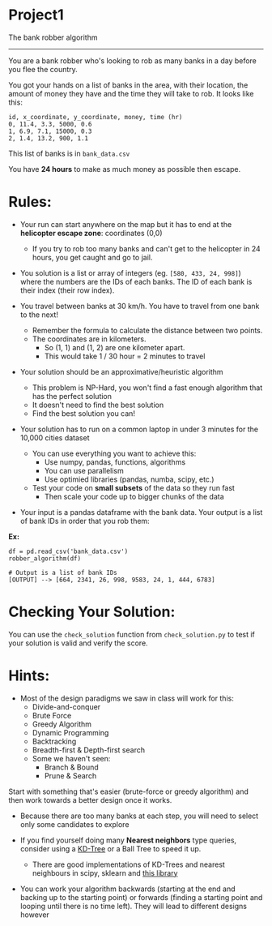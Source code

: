 # Project1

The bank robber algorithm

--------------

You are a bank robber who's looking to rob as many banks in a day before you flee the country.

You got your hands on a list of banks in the area, with their location, the amount of money they have and the time they will take to rob. It looks like this:

```
id, x_coordinate, y_coordinate, money, time (hr)
0, 11.4, 3.3, 5000, 0.6
1, 6.9, 7.1, 15000, 0.3
2, 1.4, 13.2, 900, 1.1
```

This list of banks is in `bank_data.csv`

You have **24 hours** to make as much money as possible then escape.

# Rules:

- Your run can start anywhere on the map but it has to end at the **helicopter escape zone**: coordinates (0,0)
    - If you try to rob too many banks and can't get to the helicopter in 24 hours, you get caught and go to jail.

- You solution is a list or array of integers (eg. `[580, 433, 24, 998]`) where the numbers are the IDs of each banks. The ID of each bank is their index (their row index).

- You travel between banks at 30 km/h. You have to travel from one bank to the next!
    - Remember the formula to calculate the distance between two points.
    - The coordinates are in kilometers.
        - So (1, 1) and (1, 2) are one kilometer apart. 
        - This would take 1 / 30 hour = 2 minutes to travel

- Your solution should be an approximative/heuristic algorithm
    - This problem is NP-Hard, you won't find a fast enough algorithm that has the perfect solution
    - It doesn't need to find the best solution
    - Find the best solution you can!

- Your solution has to run on a common laptop in under 3 minutes for the 10,000 cities dataset
    - You can use everything you want to achieve this:
        - Use numpy, pandas, functions, algorithms
        - You can use parallelism
        - Use optimied libraries (pandas, numba, scipy, etc.)
    - Test your code on **small subsets** of the data so they run fast
        - Then scale your code up to bigger chunks of the data

- Your input is a pandas dataframe with the bank data. Your output is a list of bank IDs in order that you rob them:

**Ex:**

```
df = pd.read_csv('bank_data.csv')
robber_algorithm(df)

# Output is a list of bank IDs
[OUTPUT] --> [664, 2341, 26, 998, 9583, 24, 1, 444, 6783]
```

# Checking Your Solution:

You can use the `check_solution` function from `check_solution.py` to test if your solution is valid and verify the score.

# Hints:

- Most of the design paradigms we saw in class will work for this:
    - Divide-and-conquer
    - Brute Force
    - Greedy Algorithm
    - Dynamic Programming
    - Backtracking
    - Breadth-first & Depth-first search
    - Some we haven't seen:
        - Branch & Bound
        - Prune & Search
 
 Start with something that's easier (brute-force or greedy algorithm) and then work towards a better design once it works.
 
 - Because there are too many banks at each step, you will need to select only some candidates to explore
 
 - If you find yourself doing many **Nearest neighbors** type queries, consider using a [KD-Tree](https://en.wikipedia.org/wiki/K-d_tree) or a Ball Tree to speed it up.
     - There are good implementations of KD-Trees and nearest neighbours in scipy, sklearn and [this library](https://github.com/lmcinnes/pynndescent)

- You can work your algorithm backwards (starting at the end and backing up to the starting point) or forwards (finding a starting point and looping until there is no time left). They will lead to different designs however
